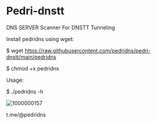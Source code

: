 # Pedri-dnstt
DNS SERVER Scanner For DNSTT Tunneling

Install pedridns using wget:

$ wget https://raw.githubusercontent.com/pedridns/pedri-dnstt/main/pedridns    

$ chmod +x pedridns     

Usage:                     

$ ./pedridns -h 

![1000000157](https://github.com/pedridns/pedri-dnstt/assets/164835933/0761419f-4bc3-466c-b439-9d35e4b54f27)


t.me/@pedridns 
